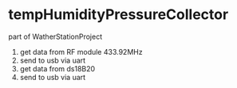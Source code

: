 # tempHumidityPressureCollector

part of WatherStationProject

1. get data from RF module 433.92MHz
2. send to usb via uart
3. get data from ds18B20 
4. send to usb via uart
